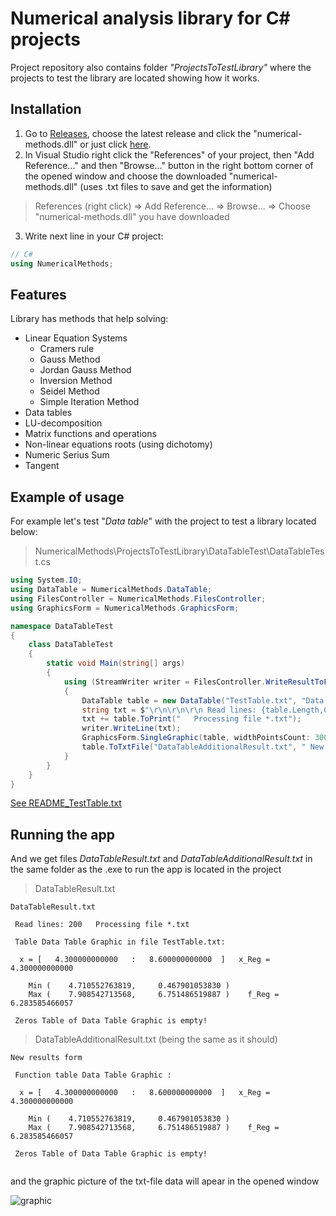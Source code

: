 # Numerical analysis library for C# projects
Project repository also contains folder *"ProjectsToTestLibrary"* where the </br>
projects to test the library are located showing how it works.

## Installation
1. Go to <a href="https://github.com/malandrii/numerical-methods-library/releases">Releases</a>, choose the latest release and click the "numerical-methods.dll" or
just click <a href="https://github.com/malandrii/numerical-methods-library/releases/download/v1.0/numerical-methods.dll">here</a>.
2. In Visual Studio right click the "References" of your project, then "Add Reference..." and then "Browse..." button in the right bottom corner of the opened window and choose the downloaded "numerical-methods.dll" (uses .txt files to save and get the information) </br>
> References (right click) => Add Reference... => Browse... => Choose "numerical-methods.dll" you have downloaded
3. Write next line in your C# project:
```c#
// C#
using NumericalMethods;
```

## Features

Library has methods that help solving:
* Linear Equation Systems
  * Cramers rule
  * Gauss Method
  * Jordan Gauss Method
  * Inversion Method
  * Seidel Method
  * Simple Iteration Method
* Data tables
* LU-decomposition
* Matrix functions and operations
* Non-linear equations roots (using dichotomy)
* Numeric Serius Sum
* Tangent

## Example of usage

For example let's test "*Data table*" with the project to test a library located below:
> NumericalMethods\ProjectsToTestLibrary\DataTableTest\DataTableTest.cs
```c#
using System.IO;
using DataTable = NumericalMethods.DataTable;
using FilesController = NumericalMethods.FilesController;
using GraphicsForm = NumericalMethods.GraphicsForm;

namespace DataTableTest
{
    class DataTableTest
    {
        static void Main(string[] args)
        {
            using (StreamWriter writer = FilesController.WriteResultToFile("DataTableResult.txt"))
            {
                DataTable table = new DataTable("TestTable.txt", "Data Table Graphic");
                string txt = $"\r\n\r\n\r\n Read lines: {table.Length,0}";
                txt += table.ToPrint("   Processing file *.txt");
                writer.WriteLine(txt);
                GraphicsForm.SingleGraphic(table, widthPointsCount: 300, heightPointsCount: 500);
                table.ToTxtFile("DataTableAdditionalResult.txt", " New results form");
            }
        }
    }
}
```
[See README_TestTable.txt](https://raw.githubusercontent.com/malandrii/numerical-methods-library/refs/heads/master/README_TestTable.txt)
## Running the app </br>
And we get files *DataTableResult.txt* and *DataTableAdditionalResult.txt* in the same folder as the .exe to run the app is located in the project</br>
> DataTableResult.txt
```
DataTableResult.txt

 Read lines: 200   Processing file *.txt

 Table Data Table Graphic in file TestTable.txt:
 
  x = [   4.300000000000   :   8.600000000000  ]   x_Reg =   4.300000000000

    Min (    4.710552763819,     0.467901053830 )
    Max (    7.908542713568,     6.751486519887 )    f_Reg =   6.283585466057

 Zeros Table of Data Table Graphic is empty!

```
> DataTableAdditionalResult.txt (being the same as it should)
```
New results form

 Function table Data Table Graphic : 
 
  x = [   4.300000000000   :   8.600000000000  ]   x_Reg =   4.300000000000

    Min (    4.710552763819,     0.467901053830 )
    Max (    7.908542713568,     6.751486519887 )    f_Reg =   6.283585466057

 Zeros Table of Data Table Graphic is empty!
 
```

and the graphic picture of the txt-file data will apear in the opened window

![graphic](https://user-images.githubusercontent.com/111363234/206312290-afcc5019-f3b3-46b4-8e56-44b1aa2f2910.png)
